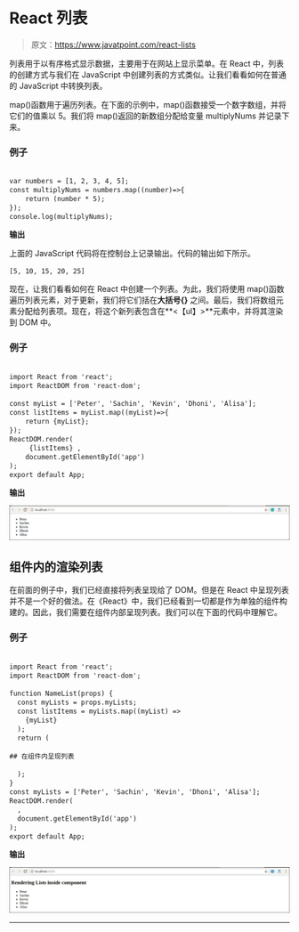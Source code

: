 # React 列表

> 原文：<https://www.javatpoint.com/react-lists>

列表用于以有序格式显示数据，主要用于在网站上显示菜单。在 React 中，列表的创建方式与我们在 JavaScript 中创建列表的方式类似。让我们看看如何在普通的 JavaScript 中转换列表。

map()函数用于遍历列表。在下面的示例中，map()函数接受一个数字数组，并将它们的值乘以 5。我们将 map()返回的新数组分配给变量 multiplyNums 并记录下来。

### 例子

```

var numbers = [1, 2, 3, 4, 5]; 
const multiplyNums = numbers.map((number)=>{ 
	return (number * 5); 
}); 
console.log(multiplyNums); 

```

**输出**

上面的 JavaScript 代码将在控制台上记录输出。代码的输出如下所示。

```
[5, 10, 15, 20, 25]

```

现在，让我们看看如何在 React 中创建一个列表。为此，我们将使用 map()函数遍历列表元素，对于更新，我们将它们括在**大括号{}** 之间。最后，我们将数组元素分配给列表项。现在，将这个新列表包含在**<【ul】></ul>**元素中，并将其渲染到 DOM 中。

### 例子

```

import React from 'react'; 
import ReactDOM from 'react-dom'; 

const myList = ['Peter', 'Sachin', 'Kevin', 'Dhoni', 'Alisa']; 
const listItems = myList.map((myList)=>{ 
	return {myList}; 
}); 
ReactDOM.render( 
	 {listItems} , 
	document.getElementById('app') 
); 
export default App;

```

**输出**

![React Lists](img/fadedcbe09f33b9cfeb4bfc1a4fbf071.png)

## 组件内的渲染列表

在前面的例子中，我们已经直接将列表呈现给了 DOM。但是在 React 中呈现列表并不是一个好的做法。在《React》中，我们已经看到一切都是作为单独的组件构建的。因此，我们需要在组件内部呈现列表。我们可以在下面的代码中理解它。

### 例子

```

import React from 'react'; 
import ReactDOM from 'react-dom'; 

function NameList(props) {
  const myLists = props.myLists;
  const listItems = myLists.map((myList) =>
    {myList}
  );
  return (

## 在组件内呈现列表

  );
}
const myLists = ['Peter', 'Sachin', 'Kevin', 'Dhoni', 'Alisa']; 
ReactDOM.render(
  ,
  document.getElementById('app')
);
export default App; 
```

**输出**

![React Lists](img/b6dd41c35095df12e193ae1b66f45f88.png)

* * *